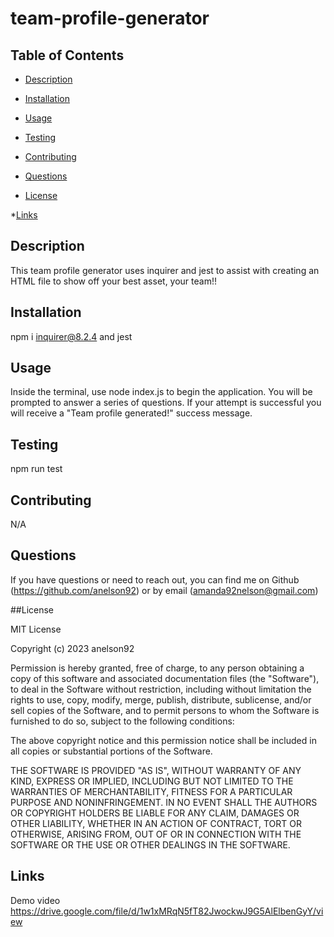 # team-profile-generator

## Table of Contents
  
  
 * [Description](#Description)
  
 * [Installation](#Installation)
  
 * [Usage](#Usage)
  
 * [Testing](#Testing)
  
 * [Contributing](#Contributing)
  
 * [Questions](#Questions)
  
 * [License](#License)
 
 *[Links](#Links)
  
## Description
  
This team profile generator uses inquirer and jest to assist with creating an HTML file to show off your best asset, your team!!
  
## Installation
  
npm i inquirer@8.2.4 and jest
  
## Usage
  
Inside the terminal, use node index.js to begin the application. You will be prompted to answer a series of questions. If your attempt is successful you will receive a
"Team profile generated!" success message. 

## Testing
  
npm run test
  
## Contributing
  
N/A
  
## Questions
  
If you have questions or need to reach out, you can find me on Github (https://github.com/anelson92) or by email (amanda92nelson@gmail.com)
  

##License 

MIT License

Copyright (c) 2023 anelson92

Permission is hereby granted, free of charge, to any person obtaining a copy
of this software and associated documentation files (the "Software"), to deal
in the Software without restriction, including without limitation the rights
to use, copy, modify, merge, publish, distribute, sublicense, and/or sell
copies of the Software, and to permit persons to whom the Software is
furnished to do so, subject to the following conditions:

The above copyright notice and this permission notice shall be included in all
copies or substantial portions of the Software.

THE SOFTWARE IS PROVIDED "AS IS", WITHOUT WARRANTY OF ANY KIND, EXPRESS OR
IMPLIED, INCLUDING BUT NOT LIMITED TO THE WARRANTIES OF MERCHANTABILITY,
FITNESS FOR A PARTICULAR PURPOSE AND NONINFRINGEMENT. IN NO EVENT SHALL THE
AUTHORS OR COPYRIGHT HOLDERS BE LIABLE FOR ANY CLAIM, DAMAGES OR OTHER
LIABILITY, WHETHER IN AN ACTION OF CONTRACT, TORT OR OTHERWISE, ARISING FROM,
OUT OF OR IN CONNECTION WITH THE SOFTWARE OR THE USE OR OTHER DEALINGS IN THE
SOFTWARE.

## Links

Demo video https://drive.google.com/file/d/1w1xMRqN5fT82JwockwJ9G5AlElbenGyY/view 

